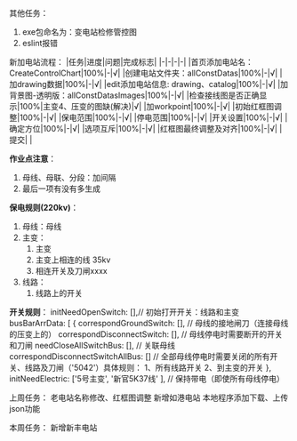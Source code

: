 其他任务：
1. exe包命名为：变电站检修管控图
2. eslint报错

新加电站流程：
|任务|进度|问题|完成标志|
|-|-|-|-|
|首页添加电站名：CreateControlChart|100%|-|√|
|创建电站文件夹：allConstDatas|100%|-|√|
|加drawing数据|100%|-|√|
|edit添加电站信息: drawing、catalog|100%|-|√|
|加背景图-透明版：allConstDatasImages|100%|-|√|
|检查接线图是否正确显示|100%|主变4、压变的图缺(解决)|√|
|加workpoint|100%|-|√|
|初始红框图调整|100%|-|√|
|保电范围|100%|-|√|
|停电范围|100%|-|√|
|开关设置|100%|-|√|
|确定方位|100%|-|√|
|选项互斥|100%|-|√|
|红框图最终调整及对齐|100%|-|√|
|提交|
|


**作业点注意**：
1. 母线、母联、分段：加间隔
2. 最后一项有没有多生成

**保电规则(220kv)**：
1. 母线：母线
2. 主变：
   1. 主变
   2. 主变上相连的线 35kv
   3. 相连开关及刀闸xxxx
3. 线路：
   1. 线路上的开关

**开关规则**：
initNeedOpenSwitch: [],// 初始打开开关：线路和主变
  busBarArrData: [
    {
      correspondGroundSwitch: [], // 母线的接地闸刀（连接母线的压变上的）
      correspondDisconnectSwitch: [], // 母线停电时需要断开的开关和刀闸
      needCloseAllSwitchBus: [], // 关联母线
      correspondDisconnectSwitchAllBus: [] // 全部母线停电时需要关闭的所有开关、线路及刀闸（'5042'）具体规则：
        1、所有线路开关
        2、到主变的开关
    },
  initNeedElectric: ['5号主变', '新官5K37线' ], // 保持带电（即使所有母线停电）



上周任务：
老电站名称修改、红框图调整
新增如港电站
本地程序添加下载、上传json功能

本周任务：
新增新丰电站